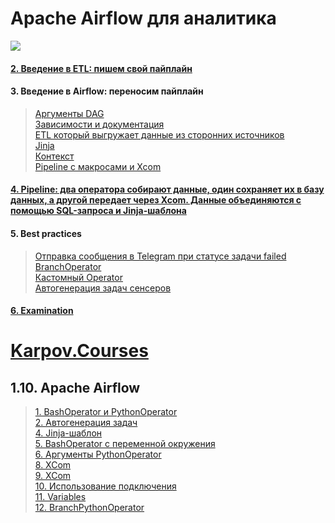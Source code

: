 # Apache Airflow для аналитика
![](https://stepik.org/certificate/aaf36237be8fd81bfd0c78fb206f8f492cbbd620.png)

#### [2. Введение в ETL: пишем свой пайплайн](3_Введение_в_Airflow_Задание_0.ipynb) 
#### 3. Введение в Airflow: переносим пайплайн
>[Аргументы DAG](3_Введение_в_Airflow_Задание_0.ipynb) \
>[Зависимости и документация](3_Введение_в_Airflow_Задание_1.ipynb) \
>[ETL который выгружает данные из сторонних источников](3_Введение_в_Airflow_Проектная_работа_1.ipynb)\
>[Jinja](3_Airflow_jinja_context.ipynb)\
>[Контекст](3_Введение_в_Airflow_Контекст_задачи.ipynb)\
>[Pipeline с макросами и Xcom](3_Введение_в_Airflow_Проектная_работа_2.ipynb) 

#### [4. Pipeline: два оператора собирают данные, один сохраняет их в базу данных, а другой передает через Xcom. Данные объединяются с помощью SQL-запроса и Jinja-шаблона](4_Airflow_Проектная_работа_3.ipynb) 

#### 5. Best practices 
>[Отправка сообщения в Telegram при статусе задачи failed](5_Best_practices_Проектная_работа_4.ipynb) \
>[BranchOperator](5_Best_practices_Задача_3.ipynb) \
>[Кастомный Operator](5_Best_practices_Кастомный_Operator.ipynb) \
>[Автогенерация задач сенсеров](5_Best_practices_Задача_4.ipynb) 

#### [6. Examination](6_Airflow_Examination.ipynb)   
# 
# [Karpov.Courses](https://karpov.courses/startml/programm#1)   
## 1.10. Apache Airflow 
>[1. BashOperator и PythonOperator](11_dag1.py) \
>[2. Автогенерация задач](11_dag2.py) \
>[4. Jinja-шаблон](11_dag4.py) \
>[5. BashOperator с переменной окружения](11_dag5.py) \
>[6. Аргументы PythonOperator](11_dag6.py) \
>[8. XCom](11_dag8.py) \
>[9. XCom](11_dag9.py) \
>[10. Использование подключения](11_dag10.py) \
>[11. Variables](11_dag11.py) \
>[12. BranchPythonOperator](11_dag12.py)